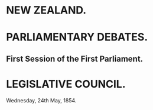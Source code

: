 # NEW ZEALAND.
# PARLIAMENTARY DEBATES.

## First Session of the First Parliament.

# LEGISLATIVE COUNCIL.

Wednesday, 24th May, 1854.